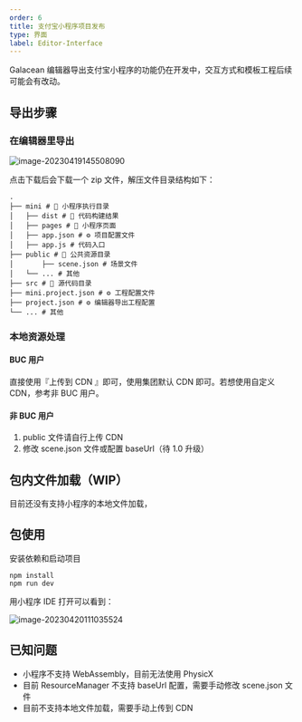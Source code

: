 ```yaml
---
order: 6
title: 支付宝小程序项目发布
type: 界面
label: Editor-Interface
---
```


Galacean 编辑器导出支付宝小程序的功能仍在开发中，交互方式和模板工程后续可能会有改动。

## 导出步骤

### 在编辑器里导出

![image-20230419145508090](https://mdn.alipayobjects.com/rms/afts/img/A*YnAqSZKNNDQAAAAAAAAAAAAAARQnAQ/original/image-20230419145508090.png)

点击下载后会下载一个 zip 文件，解压文件目录结构如下：

```shell
.
├── mini # 📁 小程序执行目录
│   ├── dist # 📁 代码构建结果
│   ├── pages # 📁 小程序页面
│   ├── app.json # ⚙️ 项目配置文件
│   ├── app.js # 代码入口
├── public # 📁 公共资源目录
│		├── scene.json # 场景文件
│   └── ... # 其他
├── src # 📁 源代码目录
├── mini.project.json # ⚙️ 工程配置文件
├── project.json # ⚙️ 编辑器导出工程配置
└── ... # 其他
```

### 本地资源处理

#### BUC 用户

直接使用『上传到 CDN 』即可，使用集团默认 CDN 即可。若想使用自定义 CDN，参考非 BUC 用户。

#### 非 BUC 用户

1.  public 文件请自行上传 CDN
2. 修改 scene.json 文件或配置 baseUrl（待 1.0 升级）

## 包内文件加载（WIP）

目前还没有支持小程序的本地文件加载，

## 包使用

安装依赖和启动项目

```shell
npm install
npm run dev
```

用小程序 IDE 打开可以看到：

![image-20230420111035524](https://mdn.alipayobjects.com/rms/afts/img/A*kEUkTbfSMIwAAAAAAAAAAAAAARQnAQ/original/image-20230420111035524.png)

## 已知问题

- 小程序不支持 WebAssembly，目前无法使用 PhysicX
- 目前 ResourceManager 不支持 baseUrl 配置，需要手动修改 scene.json 文件
- 目前不支持本地文件加载，需要手动上传到 CDN